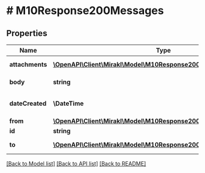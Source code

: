 # # M10Response200Messages

## Properties

Name | Type | Description | Notes
------------ | ------------- | ------------- | -------------
**attachments** | [**\OpenAPI\Client\Mirakl\Model\M10Response200MessagesAttachments[]**](M10Response200MessagesAttachments.md) | Message attachments | [optional]
**body** | **string** | Message body | [optional]
**dateCreated** | **\DateTime** | Message creation date | [optional]
**from** | [**\OpenAPI\Client\Mirakl\Model\M10Response200MessagesFrom**](M10Response200MessagesFrom.md) |  | [optional]
**id** | **string** | Message id | [optional]
**to** | [**\OpenAPI\Client\Mirakl\Model\M10Response200MessagesTo[]**](M10Response200MessagesTo.md) | Message recipients | [optional]

[[Back to Model list]](../../README.md#models) [[Back to API list]](../../README.md#endpoints) [[Back to README]](../../README.md)
